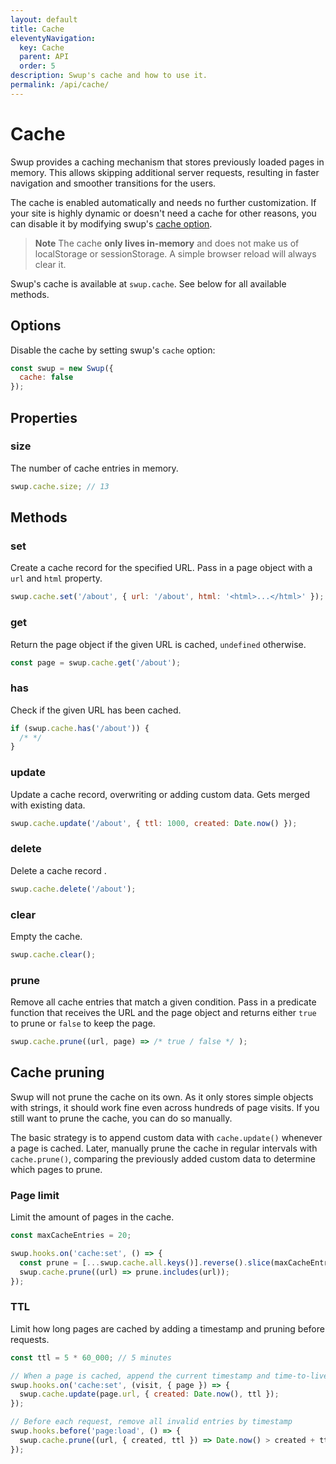 ```yaml
---
layout: default
title: Cache
eleventyNavigation:
  key: Cache
  parent: API
  order: 5
description: Swup's cache and how to use it.
permalink: /api/cache/
---
```


# Cache

Swup provides a caching mechanism that stores previously loaded pages in memory. This allows
skipping additional server requests, resulting in faster navigation and smoother transitions for
the users.

The cache is enabled automatically and needs no further customization. If your site is highly
dynamic or doesn't need a cache for other reasons, you can disable it by modifying swup's
[cache option](/options/#cache).

> **Note** The cache **only lives in-memory** and does not make us of localStorage or sessionStorage. A simple browser reload will always clear it.

Swup's cache is available at `swup.cache`. See below for all available methods.

## Options

Disable the cache by setting swup's `cache` option:

```js
const swup = new Swup({
  cache: false
});
```

## Properties

### size

The number of cache entries in memory.

```javascript
swup.cache.size; // 13
```

## Methods

### set

Create a cache record for the specified URL. Pass in a page object with a `url` and `html` property.

```javascript
swup.cache.set('/about', { url: '/about', html: '<html>...</html>' });
```

### get

Return the page object if the given URL is cached, `undefined` otherwise.

```javascript
const page = swup.cache.get('/about');
```

### has

Check if the given URL has been cached.

```javascript
if (swup.cache.has('/about')) {
  /* */
}
```

### update

Update a cache record, overwriting or adding custom data. Gets merged with existing data.

```javascript
swup.cache.update('/about', { ttl: 1000, created: Date.now() });
```

### delete

Delete a cache record .

```javascript
swup.cache.delete('/about');
```

### clear

Empty the cache.

```javascript
swup.cache.clear();
```

### prune

Remove all cache entries that match a given condition. Pass in a predicate function
that receives the URL and the page object and returns either `true` to prune or `false` to
keep the page.

```javascript
swup.cache.prune((url, page) => /* true / false */ );
```

## Cache pruning

Swup will not prune the cache on its own. As it only stores simple objects with strings, it should
work fine even across hundreds of page visits. If you still want to prune the cache, you can do so
manually.

The basic strategy is to append custom data with `cache.update()` whenever a page is cached. Later,
manually prune the cache in regular intervals with `cache.prune()`, comparing the previously added
custom data to determine which pages to prune.

### Page limit

Limit the amount of pages in the cache.

```js
const maxCacheEntries = 20;

swup.hooks.on('cache:set', () => {
  const prune = [...swup.cache.all.keys()].reverse().slice(maxCacheEntries);
  swup.cache.prune((url) => prune.includes(url));
});
```

### TTL

Limit how long pages are cached by adding a timestamp and pruning before requests.

```js
const ttl = 5 * 60_000; // 5 minutes

// When a page is cached, append the current timestamp and time-to-live
swup.hooks.on('cache:set', (visit, { page }) => {
  swup.cache.update(page.url, { created: Date.now(), ttl });
});

// Before each request, remove all invalid entries by timestamp
swup.hooks.before('page:load', () => {
  swup.cache.prune((url, { created, ttl }) => Date.now() > created + ttl);
});
```

